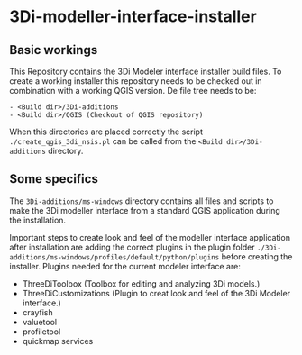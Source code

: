 # 3Di-modeller-interface-installer

Basic workings
--------------

This Repository contains the 3Di Modeler interface installer build files. To create a working installer this repository needs to be checked out in combination with a working QGIS version. De file tree needs to be:

    - <Build dir>/3Di-additions
    - <Build dir>/QGIS (Checkout of QGIS repository)

When this directories are placed correctly the script ``./create_qgis_3di_nsis.pl`` can be called from the ``<Build dir>/3Di-additions`` directory.

Some specifics
--------------

The ``3Di-additions/ms-windows`` directory contains all files and scripts to make the 3Di modeller interface from a standard QGIS application during the installation. 

Important steps to create look and feel of the modeller interface application after installation are adding the correct plugins in the plugin folder ``./3Di-additions/ms-windows/profiles/default/python/plugins``  before creating the installer. Plugins needed for the current modeler interface are:

- ThreeDiToolbox (Toolbox for editing and analyzing 3Di models.)
- ThreeDiCustomizations (Plugin to creat look and feel of the 3Di Modeler interface.)
- crayfish
- valuetool
- profiletool
- quickmap services
